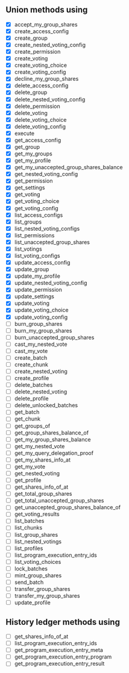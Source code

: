 ## Union methods using

- [x] accept_my_group_shares
- [x] create_access_config
- [x] create_group
- [x] create_nested_voting_config
- [x] create_permission
- [x] create_voting
- [x] create_voting_choice
- [x] create_voting_config
- [x] decline_my_group_shares
- [x] delete_access_config
- [x] delete_group
- [x] delete_nested_voting_config
- [x] delete_permission
- [x] delete_voting
- [x] delete_voting_choice
- [x] delete_voting_config
- [x] execute
- [x] get_access_config
- [x] get_group
- [x] get_my_groups
- [x] get_my_profile
- [x] get_my_unaccepted_group_shares_balance
- [x] get_nested_voting_config
- [x] get_permission
- [x] get_settings
- [x] get_voting
- [x] get_voting_choice
- [x] get_voting_config
- [x] list_access_configs
- [x] list_groups
- [x] list_nested_voting_configs
- [x] list_permissions
- [x] list_unaccepted_group_shares
- [x] list_votings
- [x] list_voting_configs
- [x] update_access_config
- [x] update_group
- [x] update_my_profile
- [x] update_nested_voting_config
- [x] update_permission
- [x] update_settings
- [x] update_voting
- [x] update_voting_choice
- [x] update_voting_config
- [ ] burn_group_shares
- [ ] burn_my_group_shares
- [ ] burn_unaccepted_group_shares
- [ ] cast_my_nested_vote
- [ ] cast_my_vote
- [ ] create_batch
- [ ] create_chunk
- [ ] create_nested_voting
- [ ] create_profile
- [ ] delete_batches
- [ ] delete_nested_voting
- [ ] delete_profile
- [ ] delete_unlocked_batches
- [ ] get_batch
- [ ] get_chunk
- [ ] get_groups_of
- [ ] get_group_shares_balance_of
- [ ] get_my_group_shares_balance
- [ ] get_my_nested_vote
- [ ] get_my_query_delegation_proof
- [ ] get_my_shares_info_at
- [ ] get_my_vote
- [ ] get_nested_voting
- [ ] get_profile
- [ ] get_shares_info_of_at
- [ ] get_total_group_shares
- [ ] get_total_unaccepted_group_shares
- [ ] get_unaccepted_group_shares_balance_of
- [ ] get_voting_results
- [ ] list_batches
- [ ] list_chunks
- [ ] list_group_shares
- [ ] list_nested_votings
- [ ] list_profiles
- [ ] list_program_execution_entry_ids
- [ ] list_voting_choices
- [ ] lock_batches
- [ ] mint_group_shares
- [ ] send_batch
- [ ] transfer_group_shares
- [ ] transfer_my_group_shares
- [ ] update_profile

## History ledger methods using

- [ ] get_shares_info_of_at
- [ ] list_program_execution_entry_ids
- [ ] get_program_execution_entry_meta
- [ ] get_program_execution_entry_program
- [ ] get_program_execution_entry_result
